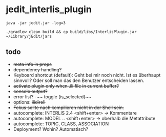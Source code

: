 # jedit_interlis_plugin

```
java -jar jedit.jar -log=3
```

```
./gradlew clean build && cp build/libs/InterlisPlugin.jar ~/Library/jEdit/jars
```


## todo

- ~~meta info in props~~
- ~~dependency handling?~~
- Keyboard shortcut (default): Geht bei mir noch nicht. Ist es überhaupt sinnvoll? Oder soll man das den Benutzer entscheiden lassen.
- ~~activate plugin only when .ili file in current buffer?~~
- ~~console output?~~ 
- ~~error list?~~ 
-~~ toggle (is_selected)~~
- options: ~~ilidirs!!~~
- ~~Fokus sollte nach kompilieren nicht in der Shell sein.~~
- autocomplete: INTERLIS 2.4 <shift+enter> -> Kommentare
- autocomplete: MODEL .. <shift+enter> -> oberhalb die Metattribute
- autocomplete: TOPIC, CLASS, ASSOCIATION
- Deployment? Wohin? Automatisch?
